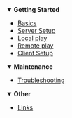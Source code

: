 <!-- docs/_sidebar.md -->

<details open>
<summary><b>Getting Started</b></summary>

- [Basics](README)
- [Server Setup](_pages/Setup0)
 - [Local play](_pages/Setup2)
 - [Remote play](_pages/Setup3)
- [Client Setup](_pages/ClientSetup)
	
</details>
<details open>
<summary><b>Maintenance</b></summary>
	
- [Troubleshooting](_pages/Troubleshooting)
	
</details>
<details open>
<summary><b>Other</b></summary>

- [Links](_pages/Links)

</details>
